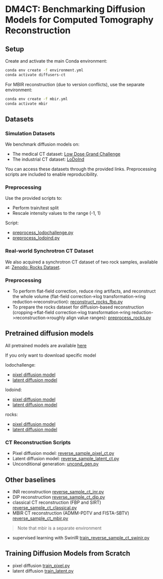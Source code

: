 # DM4CT: Benchmarking Diffusion Models for Computed Tomography Reconstruction

## Setup
Create and activate the main Conda environment:

```bash
conda env create -f environment.yml
conda activate diffusers-ct
```

For MBIR reconstruction (due to version conflicts), use the separate environment:
```bash
conda env create -f mbir.yml
conda activate mbir
```

## Datasets
### Simulation Datasets
We benchmark diffusion models on:
* The medical CT dataset: [Low Dose Grand Challenge](https://www.aapm.org/grandchallenge/lowdosect/)
* The industrial CT dataset: [LoDoInd](https://zenodo.org/records/10391412)

You can access these datasets through the provided links. Preprocessing scripts are included to enable reproducibility.

### Preprocessing
Use the provided scripts to:
* Perform train/test split
* Rescale intensity values to the range (-1, 1)

Script:
* [preprocess_lodochallenge.py](https://github.com/DM4CT/DM4CT/blob/main/preprocess_lodochallenge.py)
* [preprocess_lodoind.py](https://github.com/DM4CT/DM4CT/blob/main/preprocess_lodoind.py)


### Real-world Synchrotron CT Dataset
We also acquired a synchrotron CT dataset of two rock samples, available at: [Zenodo: Rocks Dataset](https://zenodo.org/records/15420527).

### Preprocessing

* To perform flat-field correction, reduce ring artifacts, and reconstruct the whole volume (flat-field correction->log transformation->ring reduction->reconstruction): [reconstruct_rocks_fbp.py](https://github.com/DM4CT/DM4CT/blob/main/reconstruct_rocks_fbp.py)
* To prepare the rocks dataset for diffusion-based reconstruction (cropping->flat-field correction->log transformation->ring reduction->reconstruction->roughly align value ranges): [preprocess_rocks.py](https://github.com/DM4CT/DM4CT/blob/main/preprocess_rocks.py)


## Pretrained diffusion models

All pretrained models are available [here](https://drive.google.com/drive/folders/1lqbzcQWxfkc1m1MqrSAJN-lyNWsASHx0?usp=sharing)

If you only want to download specific model

lodochallenge:
* [pixel diffusion model](https://drive.google.com/drive/folders/1IQ2ep7n9ARdq_53f7I8y1IsEaPN_Abjx?usp=drive_link) 
* [latent diffusion model](https://drive.google.com/drive/folders/1uWzdoqol5g7vZh8j-WtqTEFN5hBywFSq?usp=drive_link)

lodoind:
* [pixel diffusion model](https://drive.google.com/drive/folders/1lCBPdKIutriMYmFt3Sw54Abgb_n880Xu?usp=drive_link) 
* [latent diffusion model](https://drive.google.com/drive/folders/1A4Xlydhi9u5uMVNf7Qm4naOj_MYC4aBo?usp=drive_link)

rocks:
* [pixel diffusion model](https://drive.google.com/drive/folders/1ktJATnBpgCtttTy1wAAVO6m7MlNplaBj?usp=drive_link)
* [latent diffusion model](https://drive.google.com/drive/folders/1OXMNoA2ty4mB7wnLucp6kMqkM_J9vW_e?usp=drive_link)



### CT Reconstruction Scripts

* Pixel diffusion model: [reverse_sample_pixel_ct.py](https://github.com/DM4CT/DM4CT/blob/main/reverse_sample_pixel_ct.py)
* Latent diffusion model: [reverse_sample_latent_ct.py](https://github.com/DM4CT/DM4CT/blob/main/reverse_sample_latent_ct.py)
* Unconditional generation: [uncond_gen.py](https://github.com/DM4CT/DM4CT/blob/main/uncond_gen.py)


## Other baselines

* INR reconstruction [reverse_sample_ct_inr.py](https://github.com/DM4CT/DM4CT/blob/main/reverse_sample_ct_inr.py)
* DIP reconstruction [reverse_sample_ct_dip.py](https://github.com/DM4CT/DM4CT/blob/main/reverse_sample_ct_dip.py)
* classical CT reconstruction (FBP and SIRT) [reverse_sample_ct_classical.py](https://github.com/DM4CT/DM4CT/blob/main/reverse_sample_ct_classical.py)
* MBIR CT reconstruction (ADMM-PDTV and FISTA-SBTV) [reverse_sample_ct_mbir.py](https://github.com/DM4CT/DM4CT/blob/main/reverse_sample_ct_mbir.py)  
> Note that mbir is a separate environment
* supervised learning with SwinIR [train_reverse_sample_ct_swinir.py](https://github.com/DM4CT/DM4CT/blob/main/train_reverse_sample_ct_swinir.py)

## Training Diffusion Models from Scratch
* pixel diffusion [train_pixel.py](https://github.com/DM4CT/DM4CT/blob/main/train_pixel.py)
* latent diffusion [train_latent.py](https://github.com/DM4CT/DM4CT/blob/main/train_latent.py)
